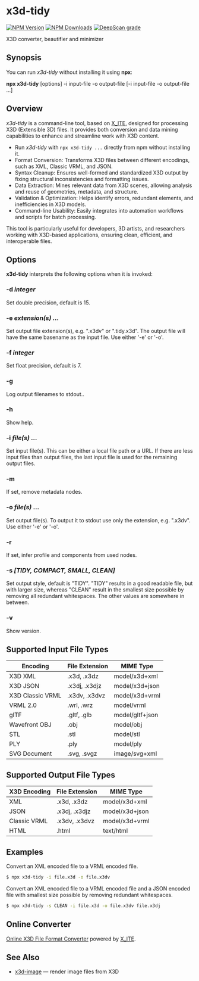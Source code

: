 # x3d-tidy

[![NPM Version](https://img.shields.io/npm/v/x3d-tidy)](https://www.npmjs.com/package/x3d-tidy)
[![NPM Downloads](https://img.shields.io/npm/dm/x3d-tidy)](https://npmtrends.com/x3d-tidy)
[![DeepScan grade](https://deepscan.io/api/teams/23540/projects/26815/branches/855448/badge/grade.svg)](https://deepscan.io/dashboard#view=project&tid=23540&pid=26815&bid=855448)

X3D converter, beautifier and minimizer

## Synopsis

You can run *x3d-tidy* without installing it using **npx**:

**npx x3d-tidy** \[options\] -i input-file -o output-file [-i input-file -o output-file ...]

## Overview

*x3d-tidy* is a command-line tool, based on [X_ITE](https://create3000.github.io/x_ite/), designed for processing X3D (Extensible 3D) files. It provides both conversion and data mining capabilities to enhance and streamline work with X3D content.

* Run *x3d-tidy* with `npx x3d-tidy ...` directly from npm without installing it.
* Format Conversion: Transforms X3D files between different encodings, such as XML, Classic VRML, and JSON.
* Syntax Cleanup: Ensures well-formed and standardized X3D output by fixing structural inconsistencies and formatting issues.
* Data Extraction: Mines relevant data from X3D scenes, allowing analysis and reuse of geometries, metadata, and structure.
* Validation & Optimization: Helps identify errors, redundant elements, and inefficiencies in X3D models.
* Command-line Usability: Easily integrates into automation workflows and scripts for batch processing.

This tool is particularly useful for developers, 3D artists, and researchers working with X3D-based applications, ensuring clean, efficient, and interoperable files.

## Options

**x3d-tidy** interprets the following options when it is invoked:

### -d *integer*

Set double precision, default is 15.

### -e *extension(s)* ...

Set output file extension(s), e.g. ".x3dv" or ".tidy.x3d". The output file will have the same basename as the input file. Use either '-e' or '-o'.

### -f *integer*

Set float precision, default is 7.

### -g

Log output filenames to stdout..

### -h

Show help.

### -i *file(s)* ...

Set input file(s). This can be either a local file path or a URL. If there are less input files than output files, the last input file is used for the remaining output files.

### -m

If set, remove metadata nodes.

### -o *file(s)* ...

Set output file(s). To output it to stdout use only the extension, e.g. ".x3dv". Use either '-e' or '-o'.

### -r

If set, infer profile and components from used nodes.

### -s *[**TIDY**, COMPACT, SMALL, CLEAN]*

Set output style, default is "TIDY". "TIDY" results in a good readable file, but with larger size, whereas "CLEAN" result in the smallest size possible by removing all redundant whitespaces. The other values are somewhere in between.

### -v

Show version.

## Supported Input File Types

| Encoding         | File Extension | MIME Type       |
|------------------|----------------|-----------------|
| X3D XML          | .x3d, .x3dz    | model/x3d+xml   |
| X3D JSON         | .x3dj, .x3djz  | model/x3d+json  |
| X3D Classic VRML | .x3dv, .x3dvz  | model/x3d+vrml  |
| VRML 2.0         | .wrl, .wrz     | model/vrml      |
| glTF             | .gltf, .glb    | model/gltf+json |
| Wavefront OBJ    | .obj           | model/obj       |
| STL              | .stl           | model/stl       |
| PLY              | .ply           | model/ply       |
| SVG Document     | .svg, .svgz    | image/svg+xml   |

## Supported Output File Types

| X3D Encoding | File Extension | MIME Type      |
|--------------|----------------|----------------|
| XML          | .x3d, .x3dz    | model/x3d+xml  |
| JSON         | .x3dj, .x3djz  | model/x3d+json |
| Classic VRML | .x3dv, .x3dvz  | model/x3d+vrml |
| HTML         | .html          | text/html      |

## Examples

Convert an XML encoded file to a VRML encoded file.

```sh
$ npx x3d-tidy -i file.x3d -o file.x3dv
```

Convert an XML encoded file to a VRML encoded file and a JSON encoded file with smallest size possible by removing redundant whitespaces.
```sh
$ npx x3d-tidy -s CLEAN -i file.x3d -o file.x3dv file.x3dj
```

## Online Converter

[Online X3D File Format Converter](https://create3000.github.io/x_ite/laboratory/x3d-file-converter) powered by [X_ITE](https://create3000.github.io/x_ite/).

## See Also

* [x3d-image](https://www.npmjs.com/package/x3d-image) — render image files from X3D
